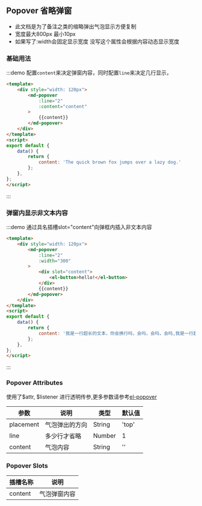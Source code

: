 ## Popover 省略弹窗

- 此文档是为了备注之类的缩略弹出气泡显示方便复制
- 宽度最大800px 最小10px
- 如果写了:width会固定显示宽度   没写这个属性会根据内容动态显示宽度


### 基础用法
:::demo 配置`content`来决定弹窗内容，同时配置`line`来决定几行显示，

```html
<template>
    <div style="width: 120px">
        <md-popover
            :line="2"
            :content="content"
        >
            {{content}}
        </md-popover>
    </div>
</template>
<script>
export default {
    data() {
        return {
            content: 'The quick brown fox jumps over a lazy dog.'
        };
    },
};
</script>
```
:::

### 弹窗内显示非文本内容
:::demo 通过具名插槽slot="content"向弹框内插入非文本内容

```html
<template>
    <div style="width: 120px">
        <md-popover
            :line="2"
            :width="300"
        >
            <div slot="content">
                <el-button>hello!</el-button>
            </div>
            {{content}}
        </md-popover>
    </div>
</template>
<script>
export default {
    data() {
        return {
            content: '我是一行超长的文本，你会换行吗，会吗，会吗，会吗,我是一行超长的文本，你会换行吗，会吗，会吗，会吗我是一行超长的文本，你会换行吗，会吗，会吗，会吗我是一行超长的文本，你会换行吗，会吗，会吗，会吗我是一行超长的文本，你会换行吗，会吗，会吗，会吗我是一行超长的文本，你会换行吗，会吗，会吗，会吗我是一行超长的文本，你会换行吗，会吗，会吗，会吗我是一行超长的文本，你会换行吗，会吗，会吗，会吗我是一行超长的文本，你会换行吗，会吗，会吗，会吗我是一行超长的文本，你会换行吗，会吗，会吗，会吗'
        };
    },
};
</script>
```
:::

### Popover Attributes
使用了$attr, $listener 进行透明传参,更多参数请参考[el-popover](https://element.eleme.cn/#/zh-CN/component/popover#events)

| 参数 | 说明 | 类型 | 默认值 |
| -------- | ----------- |------ | ---- |
| placement | 气泡弹出的方向 |String | 'top' |
| line      | 多少行才省略   |Number | 1 |
| content      | 气泡内容   |String | '' |


### Popover Slots

| 插槽名称 | 说明               |
| -------- | ------------------ |
| content  | 气泡弹窗内容 |